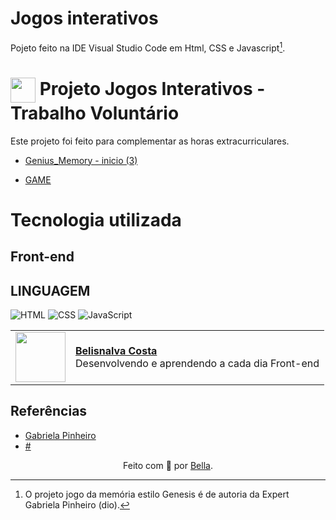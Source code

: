 # Jogos interativos

Pojeto feito na IDE Visual Studio Code em Html, CSS e Javascript[^1].

<h1>
     <a href="http://127.0.0.1:5501/Perguntas_E_Respostas/src/main/java/interativo/index.html">
     <img align="center" width="40px" src="img/jogo2-PerguntasERespostasBiblicas\img\Jogo do Tabernáculo - inicio.png
"></a>
    <span> Projeto Jogos Interativos - Trabalho Voluntário </span>
</h1>

Este projeto foi feito para complementar as horas extracurriculares.

- [Genius_Memory - inicio (3)](https://github.com/BelisnalvaCosta/jogos_interativos/assets/72033269/f34ddcb0-11d3-44c3-8ce5-ea581e2da4e2)

- [GAME](http://127.0.0.1:5501/Perguntas_E_Respostas/src/main/java/interativo/index.html)

# Tecnologia  utilizada

## Front-end

## LINGUAGEM

![HTML](https://img.shields.io/badge/HTML-000?style=for-the-badge&logo=html5&logoColor=30A3DC)
![CSS](https://img.shields.io/badge/CSS-000?style=for-the-badge&logo=css3&logoColor=E94D5F)
![JavaScript](https://img.shields.io/badge/JavaScript-000?style=for-the-badge&logo=javascript&logoColor=30A3DC)

  <table>
  <tr>
    <td>
      <img width="80px" align="center" src="https://avatars.githubusercontent.com/BelisnalvaCosta"/>
    </td>
    <td align="left">
      <a href="https://github.com/BelisnalvaCosta">
        <span><b>Belisnalva Costa</b></span>
      </a>
      <br>
      <span> Desenvolvendo e aprendendo a cada dia Front-end </span>
    </td>
  </tr>
</table>

## Referências

- [Gabriela Pinheiro](https://github.com/SpruceGabriela/genesis-dio)
- [#](#)

<div align="center">Feito com 💙 por <a href="https://github.com/BelisnalvaCosta/">Bella</a>.</div>

[^1]: O projeto jogo da memória estilo Genesis é de autoria da Expert Gabriela Pinheiro (dio).

